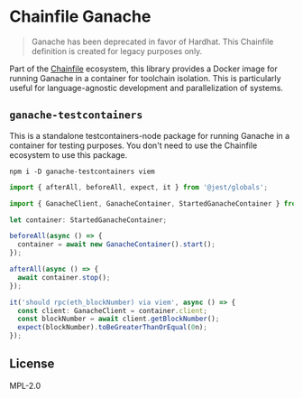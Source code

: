 # Chainfile Ganache

> Ganache has been deprecated in favor of Hardhat.
> This Chainfile definition is created for legacy purposes only.

Part of the [Chainfile](https://chainfile.org) ecosystem,
this library provides a Docker image for running Ganache in a container for toolchain isolation.
This is particularly useful for language-agnostic development and parallelization of systems.

## `ganache-testcontainers`

This is a standalone testcontainers-node package for running Ganache in a container for testing purposes.
You don't need to use the Chainfile ecosystem to use this package.

```shell
npm i -D ganache-testcontainers viem
```

```typescript
import { afterAll, beforeAll, expect, it } from '@jest/globals';

import { GanacheClient, GanacheContainer, StartedGanacheContainer } from './index';

let container: StartedGanacheContainer;

beforeAll(async () => {
  container = await new GanacheContainer().start();
});

afterAll(async () => {
  await container.stop();
});

it('should rpc(eth_blockNumber) via viem', async () => {
  const client: GanacheClient = container.client;
  const blockNumber = await client.getBlockNumber();
  expect(blockNumber).toBeGreaterThanOrEqual(0n);
});
```

## License

MPL-2.0
